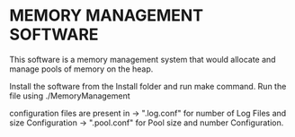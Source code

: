 # MEMORY MANAGEMENT SOFTWARE

This software is a memory management system that would allocate and manage pools of memory on the heap.

Install the software from the Install folder and run make command.
Run the file using ./MemoryManagement

configuration files are present in
-> ".log.conf" for number of Log Files and size Configuration
-> ".pool.conf" for Pool size and number Configuration.  
